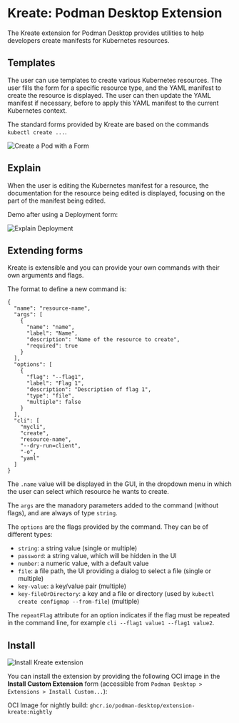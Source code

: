 # Kreate: Podman Desktop Extension

The Kreate extension for Podman Desktop provides utilities to help developers create manifests for Kubernetes resources.

## Templates

The user can use templates to create various Kubernetes resources. The user fills the form
for a specific resource type, and the YAML manifest to create the resource is displayed. The user
can then update the YAML manifest if necessary, before to apply this YAML manifest to the current Kubernetes context.

The standard forms provided by Kreate are based on the commands `kubectl create ...`.

![Create a Pod with a Form](./kreate-02-create-pod.gif)

## Explain

When the user is editing the Kubernetes manifest for a resource, the documentation
for the resource being edited is displayed, focusing on the part of the manifest being edited.

Demo after using a Deployment form:

![Explain Deployment](./kreate-03-explain.gif)

## Extending forms

Kreate is extensible and you can provide your own commands with their own arguments
and flags.

The format to define a new command is:

```
{
  "name": "resource-name",
  "args": [
    {
      "name": "name",
      "label": "Name",
      "description": "Name of the resource to create",
      "required": true
    }
  ],
  "options": [
    {
      "flag": "--flag1",
      "label": "Flag 1",
      "description": "Description of flag 1",
      "type": "file",
      "multiple": false
    }    
  ],
  "cli": [
    "mycli",
    "create",
    "resource-name",
    "--dry-run=client",
    "-o",
    "yaml"
  ]
}
```

The `.name` value will be displayed in the GUI, in the dropdown menu in which the user can select 
which resource he wants to create.

The `args` are the manadory parameters added to the command (without flags), and are always of type `string`.

The `options` are the flags provided by the command. They can be of different types:

- `string`: a string value (single or multiple)
- `password`: a string value, which will be hidden in the UI
- `number`: a numeric value, with a default value
- `file`: a file path, the UI providing a dialog to select a file (single or multiple)
- `key-value`: a key/value pair (multiple)
- `key-fileOrDirectory`: a key and a file or directory (used by `kubectl create configmap --from-file`) (multiple)

The `repeatFlag` attribute for an option indicates if the flag must be repeated in the command line, for example `cli --flag1 value1 --flag1 value2`.

## Install

![Install Kreate extension](./kreate-01-install.gif)

You can install the extension by providing the following OCI image in the **Install Custom Extension** form (accessible from `Podman Desktop > Extensions > Install Custom...`):

OCI Image for nightly build: `ghcr.io/podman-desktop/extension-kreate:nightly`

